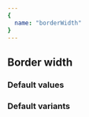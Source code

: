 ```yaml
---
{
  name: "borderWidth"
}
---
```


## Border width

### Default values
<!-- defaults.values.start -->

<!-- defaults.values.end -->


### Default variants
<!-- defaults.variants.start -->

<!-- defaults.variants.end -->
